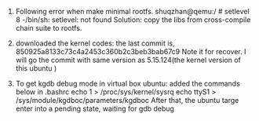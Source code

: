 1. Following error when make minimal rootfs.
shuqzhan@qemu:/ # setlevel 8
-/bin/sh: setlevel: not found
Solution: copy the libs from cross-compile chain suite to rootfs.

2. downloaded the kernel codes: the last commit is, 850925a8133c73c4a2453c360b2c3beb3bab67c9
Note it for recover. I will go the commit with same version as 5.15.124(the kernel version of this ubuntu )

3. To get kgdb debug mode in virtual box ubuntu:
 added the commands below in .bashrc
 echo 1 > /proc/sys/kernel/sysrq
echo ttyS1 > /sys/module/kgdboc/parameters/kgdboc
After that, the ubuntu targe enter into a pending state, waiting for gdb debug



